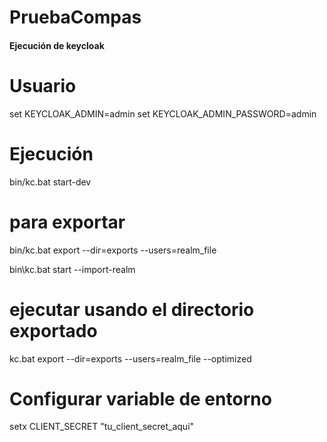 # PruebaCompas

#### Ejecución de keycloak

# Usuario
set KEYCLOAK_ADMIN=admin
set KEYCLOAK_ADMIN_PASSWORD=admin

# Ejecución
bin/kc.bat start-dev

# para exportar
bin/kc.bat export --dir=exports --users=realm_file

bin\kc.bat start --import-realm

# ejecutar usando el directorio exportado
kc.bat export --dir=exports --users=realm_file --optimized

# Configurar variable de entorno
setx CLIENT_SECRET "tu_client_secret_aqui"
